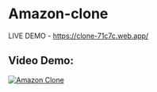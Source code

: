 # Amazon-clone

LIVE DEMO - https://clone-71c7c.web.app/

## Video Demo:

[![Amazon Clone](http://img.youtube.com/vi/q4GMlTmVroI/0.jpg)](http://www.youtube.com/watch?v=q4GMlTmVroI "Amazon Clone")
